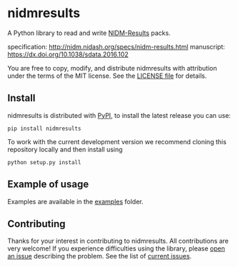 # nidmresults
A Python library to read and write [NIDM-Results](http://nidm.nidash.org/specs/nidm-results.html) packs.

specification: http://nidm.nidash.org/specs/nidm-results.html
manuscript: https://dx.doi.org/10.1038/sdata.2016.102

You are free to copy, modify, and distribute nidmresults with attribution under the terms of the MIT license. See the [LICENSE file](LICENSE.md) for details.

## Install
nidmresults is distributed with [PyPI](https://pypi.org/project/nidmresults/), to install the latest release you can use:
```
pip install nidmresults
```

To work with the current development version we recommend cloning this repository locally and then install using
```
python setup.py install
```

## Example of usage

Examples are available in the [examples](examples) folder.

## Contributing
Thanks for your interest in contributing to nidmresults. All contributions are very welcome! If you experience difficulties using the library, please [open an issue](https://github.com/incf-nidash/nidmresults/issues/new) describing the problem. See the list of [current issues](https://github.com/incf-nidash/nidmresults/issues).
